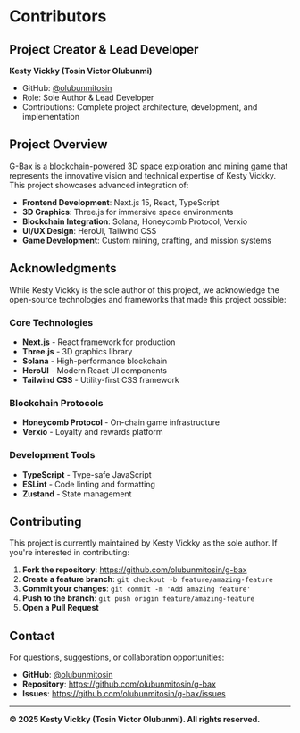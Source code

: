 # Contributors

## Project Creator & Lead Developer

**Kesty Vickky (Tosin Victor Olubunmi)**
- GitHub: [@olubunmitosin](https://github.com/olubunmitosin)
- Role: Sole Author & Lead Developer
- Contributions: Complete project architecture, development, and implementation

## Project Overview

G-Bax is a blockchain-powered 3D space exploration and mining game that represents the innovative vision and technical expertise of Kesty Vickky. This project showcases advanced integration of:

- **Frontend Development**: Next.js 15, React, TypeScript
- **3D Graphics**: Three.js for immersive space environments
- **Blockchain Integration**: Solana, Honeycomb Protocol, Verxio
- **UI/UX Design**: HeroUI, Tailwind CSS
- **Game Development**: Custom mining, crafting, and mission systems

## Acknowledgments

While Kesty Vickky is the sole author of this project, we acknowledge the open-source technologies and frameworks that made this project possible:

### Core Technologies
- **Next.js** - React framework for production
- **Three.js** - 3D graphics library
- **Solana** - High-performance blockchain
- **HeroUI** - Modern React UI components
- **Tailwind CSS** - Utility-first CSS framework

### Blockchain Protocols
- **Honeycomb Protocol** - On-chain game infrastructure
- **Verxio** - Loyalty and rewards platform

### Development Tools
- **TypeScript** - Type-safe JavaScript
- **ESLint** - Code linting and formatting
- **Zustand** - State management

## Contributing

This project is currently maintained by Kesty Vickky as the sole author. If you're interested in contributing:

1. **Fork the repository**: https://github.com/olubunmitosin/g-bax
2. **Create a feature branch**: `git checkout -b feature/amazing-feature`
3. **Commit your changes**: `git commit -m 'Add amazing feature'`
4. **Push to the branch**: `git push origin feature/amazing-feature`
5. **Open a Pull Request**

## Contact

For questions, suggestions, or collaboration opportunities:

- **GitHub**: [@olubunmitosin](https://github.com/olubunmitosin)
- **Repository**: https://github.com/olubunmitosin/g-bax
- **Issues**: https://github.com/olubunmitosin/g-bax/issues

---

**© 2025 Kesty Vickky (Tosin Victor Olubunmi). All rights reserved.**
